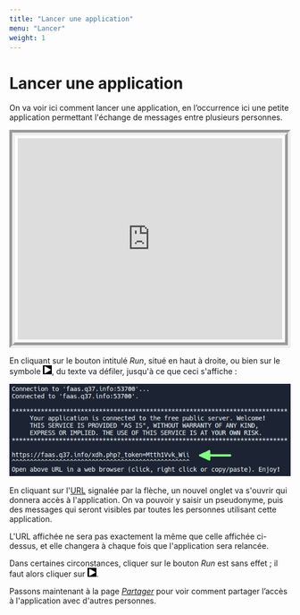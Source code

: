 ```yaml
---
title: "Lancer une application"
menu: "Lancer"
weight: 1
---
```


# Lancer une application

On va voir ici comment lancer une application, en l’occurrence ici une petite application permettant l'échange de messages entre plusieurs personnes.

<div style="display: flex;">
<iframe style="margin: auto; border: groove 10px; padding: 5px;" src="https://replit.com/@Zelbinium/Messages?embed=true" width="500" height="360"></iframe>
</div>

En cliquant sur le bouton intitulé *Run*, situé en haut à droite, ou bien sur le symbole <svg preserveAspectRatio="xMidYMin" width="16" height="16" viewBox="0 0 24 24" fill="white" style="background-color: black;"><path d="M20.5929 10.9105C21.4425 11.3884 21.4425 12.6116 20.5929 13.0895L6.11279 21.2345C5.27954 21.7033 4.24997 21.1011 4.24997 20.1451L4.24997 3.85492C4.24997 2.89889 5.27954 2.29675 6.11279 2.76545L20.5929 10.9105Z"/></svg>, du texte va défiler, jusqu'à ce que ceci s'affiche :

![URL à cliquer](LaunchURLToClick.png)

En cliquant sur l'[URL](https://fr.wikipedia.org/wiki/Adresse_web) signalée par la flèche, un nouvel onglet va s'ouvrir qui donnera accès à l'application. On va pouvoir y saisir un pseudonyme, puis des messages qui seront visibles par toutes les personnes utilisant cette application.

L'URL affichée ne sera pas exactement la même que celle affichée ci-dessus, et elle changera à chaque fois que l'application sera relancée.

Dans certaines circonstances, cliquer sur le bouton *Run* est sans effet ; il faut alors cliquer sur <svg preserveAspectRatio="xMidYMin" width="16" height="16" viewBox="0 0 24 24" fill="white" style="background-color: black;"><path d="M20.5929 10.9105C21.4425 11.3884 21.4425 12.6116 20.5929 13.0895L6.11279 21.2345C5.27954 21.7033 4.24997 21.1011 4.24997 20.1451L4.24997 3.85492C4.24997 2.89889 5.27954 2.29675 6.11279 2.76545L20.5929 10.9105Z"/></svg>.

Passons maintenant à la page [*Partager*](../share) pour voir comment partager l’accès à l'application avec d'autres personnes.

